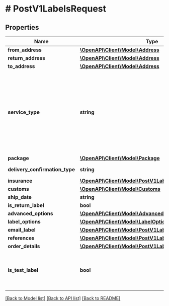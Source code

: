 # # PostV1LabelsRequest

## Properties

Name | Type | Description | Notes
------------ | ------------- | ------------- | -------------
**from_address** | [**\OpenAPI\Client\Model\Address**](Address.md) |  | [optional]
**return_address** | [**\OpenAPI\Client\Model\Address**](Address.md) |  | [optional]
**to_address** | [**\OpenAPI\Client\Model\Address**](Address.md) |  | [optional]
**service_type** | **string** | _Service Type_&lt;br/&gt;Identifies the Carrier and Service used&lt;br/&gt;**Note:** Not all carriers are enabled for every account. Please contact us to ensure a specific carrier is available and activated for your account. | [optional]
**package** | [**\OpenAPI\Client\Model\Package**](Package.md) |  | [optional]
**delivery_confirmation_type** | **string** | _Delivery Confirmation Type_ | [optional]
**insurance** | [**\OpenAPI\Client\Model\PostV1LabelsRequestInsurance**](PostV1LabelsRequestInsurance.md) |  | [optional]
**customs** | [**\OpenAPI\Client\Model\Customs**](Customs.md) |  | [optional]
**ship_date** | **string** | _Ship Date_ | [optional]
**is_return_label** | **bool** | _Is Return Label_ | [optional]
**advanced_options** | [**\OpenAPI\Client\Model\AdvancedOptions**](AdvancedOptions.md) |  | [optional]
**label_options** | [**\OpenAPI\Client\Model\LabelOptions**](LabelOptions.md) |  | [optional]
**email_label** | [**\OpenAPI\Client\Model\PostV1LabelsRequestEmailLabel**](PostV1LabelsRequestEmailLabel.md) |  | [optional]
**references** | [**\OpenAPI\Client\Model\PostV1LabelsRequestReferences**](PostV1LabelsRequestReferences.md) |  | [optional]
**order_details** | [**\OpenAPI\Client\Model\PostV1LabelsRequestOrderDetails**](PostV1LabelsRequestOrderDetails.md) |  | [optional]
**is_test_label** | **bool** | _Is Test Label_&lt;br/&gt;Set to &#x60;true&#x60; to generate a test/sample label with no account charge | [optional] [default to false]

[[Back to Model list]](../../README.md#models) [[Back to API list]](../../README.md#endpoints) [[Back to README]](../../README.md)
